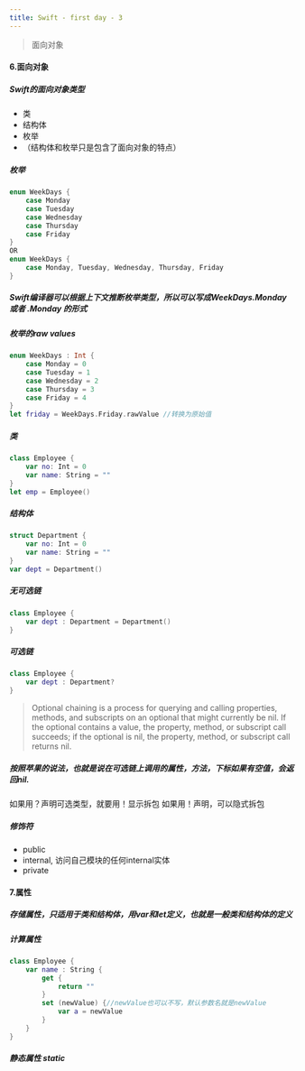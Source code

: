 ```yaml
---
title: Swift - first day - 3
---
```

> 面向对象
<!-- more -->

#### 6.面向对象
##### Swift的面向对象类型
* 类
* 结构体
* 枚举
* （结构体和枚举只是包含了面向对象的特点）

##### 枚举
``` swift 
enum WeekDays {
	case Monday
	case Tuesday
	case Wednesday
	case Thursday
	case Friday
}
OR
enum WeekDays {
	case Monday, Tuesday, Wednesday, Thursday, Friday
}
```
##### Swift编译器可以根据上下文推断枚举类型，所以可以写成WeekDays.Monday 或者 .Monday 的形式
##### 枚举的raw values
``` swift 
enum WeekDays : Int {
	case Monday = 0
	case Tuesday = 1
	case Wednesday = 2
	case Thursday = 3
	case Friday = 4
}
let friday = WeekDays.Friday.rawValue //转换为原始值
```
##### 类
``` swift 
class Employee { 
	var no: Int = 0 
	var name: String = ""
}
let emp = Employee()
```
##### 结构体
``` swift 
struct Department {
	var no: Int = 0
	var name: String = ""
}
var dept = Department()
```
##### 无可选链
``` swift 
class Employee {
	var dept : Department = Department()
}
```
##### 可选链
``` swift 
class Employee {
	var dept : Department?
}
```
> Optional chaining is a process for querying and calling properties, methods, and subscripts on an optional that might currently be nil. If the optional contains a value, the property, method, or subscript call succeeds; if the optional is nil, the property, method, or subscript call returns nil. 

##### 按照苹果的说法，也就是说在可选链上调用的属性，方法，下标如果有空值，会返回nil.
如果用？声明可选类型，就要用！显示拆包
如果用！声明，可以隐式拆包
##### 修饰符
* public 
* internal, 访问自己模块的任何internal实体
* private

#### 7.属性
##### 存储属性，只适用于类和结构体，用var和let定义，也就是一般类和结构体的定义
##### 计算属性
``` swift 
class Employee {
	var name : String {
		get {
			return ""
		}
		set (newValue) {//newValue也可以不写，默认参数名就是newValue
			var a = newValue
		}
	}
}
```
##### 静态属性 static